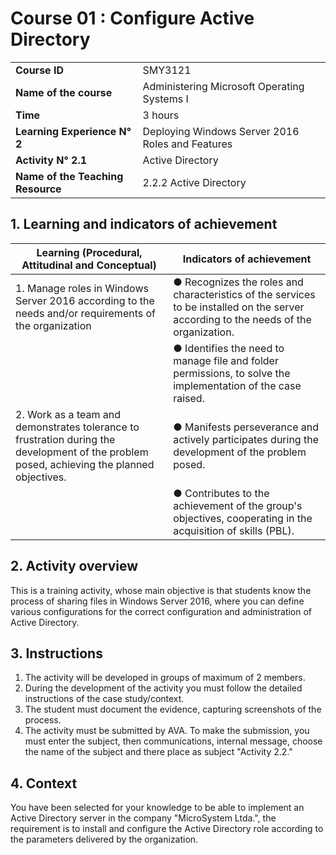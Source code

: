 # Course 01 : Configure Active Directory

| | |
| --- | --- |
| **Course ID** | SMY3121 |
| **Name of the course** | Administering Microsoft Operating Systems I |
| **Time** | 3 hours |
| **Learning Experience N° 2** | Deploying Windows Server 2016 Roles and Features |
| **Activity N° 2.1** | Active Directory |
| **Name of the Teaching Resource** | 2.2.2 Active Directory |

## 1. Learning and indicators of achievement

| Learning (Procedural, Attitudinal and Conceptual) | Indicators of achievement |
| --- | --- |
| 1. Manage roles in Windows Server 2016 according to the needs and/or requirements of the organization | ●	Recognizes the roles and characteristics of the services to be installed on the server according to the needs of the organization. |
|  | ●	Identifies the need to manage file and folder permissions, to solve the implementation of the case raised. |
| 2. Work as a team and demonstrates tolerance to frustration during the development of the problem posed, achieving the planned objectives. | ●	Manifests perseverance and actively participates during the development of the problem posed. |
| | ●	Contributes to the achievement of the group's objectives, cooperating in the acquisition of skills (PBL). |

## 2. Activity overview

This is a training activity, whose main objective is that students know the process of sharing files in Windows Server 2016, where you can define various configurations for the correct configuration and administration of Active Directory.

## 3. Instructions

1. The activity will be developed in groups of maximum of 2 members. 
1. During the development of the activity you must follow the detailed instructions of the case study/context. 
1. The student must document the evidence, capturing screenshots of the process. 
1. The activity must be submitted by AVA.  To make the submission, you must enter the subject, then communications, internal message, choose the name of the subject and there place as subject "Activity 2.2."

## 4. Context

You have been selected for your knowledge to be able to implement an Active Directory server in the company "MicroSystem Ltda.", the requirement is to install and configure the Active Directory role according to the parameters delivered by the organization. 
